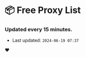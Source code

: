 # :package: Free Proxy List
### Updated every 15 minutes.

- Last updated: `2024-06-19 07:37`

:heart:
